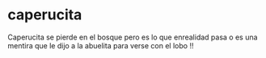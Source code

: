 # caperucita

Caperucita se pierde en el bosque
pero es lo que enrealidad pasa
o es una mentira que le dijo a la abuelita
para verse con el lobo !!